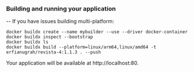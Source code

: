 ### Building and running your application

-- If you have issues building multi-platform:
```
docker buildx create --name mybuilder --use --driver docker-container
docker buildx inspect --bootstrap
docker buildx ls
docker buildx build --platform=linux/arm64,linux/amd64 -t erfianugrah/revista-4:1.1.3 . --push

```

Your application will be available at http://localhost:80.
